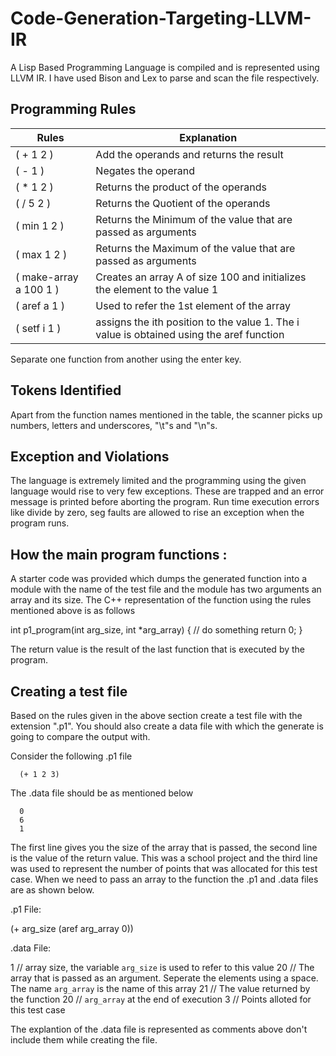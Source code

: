 # Code-Generation-Targeting-LLVM-IR

A Lisp Based Programming Language is compiled and is represented using LLVM IR. I have used Bison and Lex to parse and scan the file respectively. 

## Programming Rules 

| Rules | Explanation |
| ----  | ----- | 
| ( + 1 2 ) | Add the operands and returns the result |
| ( - 1 ) | Negates the operand |
| ( * 1 2 ) | Returns the product of the operands |
| ( / 5 2 ) | Returns the Quotient of the operands |
| ( min 1 2 ) | Returns the Minimum of the value that are passed as arguments |
| ( max 1 2 ) | Returns the Maximum of the value that are passed as arguments |
| ( make-array a 100 1 ) | Creates an array A of size 100 and initializes the element to the value 1 |
| ( aref a 1 ) | Used to refer the 1st element of the array |
| ( setf i 1 ) | assigns the ith position to the value 1. The i value is obtained using the aref function|

Separate one function from another using the enter key. 

## Tokens Identified

Apart from the function names mentioned in the table, the scanner picks up numbers, letters and underscores, "\t"s and "\n"s.

## Exception and Violations 

The language is extremely limited and the programming using the given language would rise to very few exceptions. These are trapped and an error message is printed before aborting the program. Run time execution errors like divide by zero, seg faults are allowed to rise an exception when the program runs. 

## How the main program functions :

A starter code was provided which dumps the generated function into a module with the name of the test file and the module has two arguments an array and its size. 
The C++ representation of the function using the rules mentioned above is as follows
  
  int p1_program(int arg_size, int *arg_array)
  {
     // do something
    return 0;
  }

The return value is the result of the last function that is executed by the program. 


## Creating a test file

Based on the rules given in the above section create a test file with the extension ".p1". You should also create a data file with which the generate is going to compare the output with. 

Consider the following .p1 file
    
      (+ 1 2 3)
      
The .data file should be as mentioned below 

      0
      6
      1
      
The first line gives you the size of the array that is passed, the second line is the value of the return value. This was a school project and the third line was used to represent the number of points that was allocated for this test case. 
When we need to pass an array to the function the .p1 and .data files are as shown below. 

.p1 File:

  (+ arg_size (aref arg_array 0))

.data File:
  
  1              // array size, the variable `arg_size` is used to refer to this value
  20             // The array that is passed as an argument. Seperate the elements using a space. The name `arg_array` is the name of this array 
  21             // The value returned by the function 
  20             // `arg_array` at the end of execution
  3              // Points alloted for this test case
  
The explantion of the .data file is represented as comments above don't include them while creating the file.




